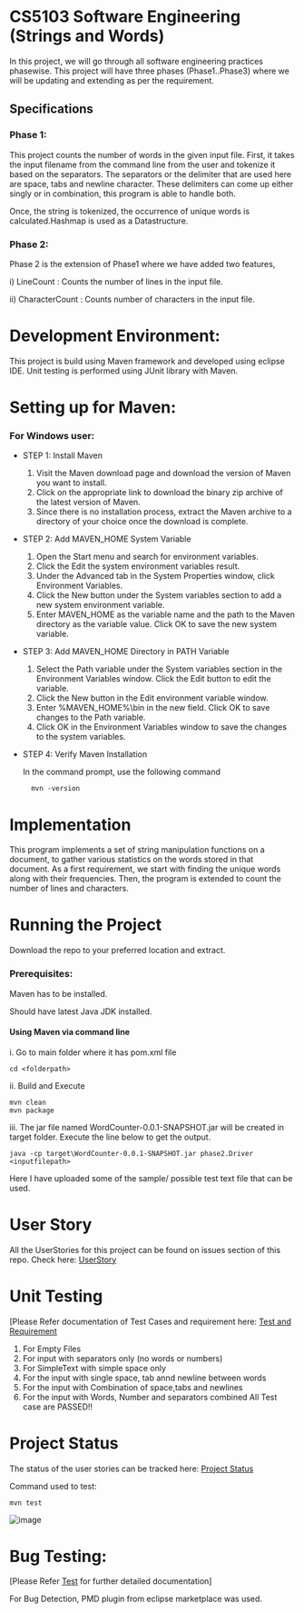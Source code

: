 
# CS5103 Software Engineering (Strings and Words)

In this project, we will go through all software engineering practices phasewise. This project will have three phases (Phase1..Phase3) where we will be updating and extending as per the requirement.


## Specifications
### Phase 1:

This project counts the number of words in the given input file. First, it takes the input filename from the command line from the user and tokenize it based on the separators. The separators or the delimiter that are used here are space, tabs and newline character. These delimiters can come up either singly or in combination, this program is able to handle both.

Once, the string is tokenized, the occurrence of unique words is calculated.Hashmap is used as a Datastructure.

### Phase 2:

Phase 2 is the extension of Phase1 where we have added two features,

i) LineCount : Counts the number of lines in the input file. 

ii) CharacterCount : Counts number of characters in the input file.

Development Environment:
========================

This project is build using Maven framework and developed using eclipse IDE. Unit testing is performed using JUnit library with Maven.

Setting up for Maven:
================
### For Windows user:

* STEP 1: Install Maven

  1. Visit the Maven download page and download the version of Maven you want to install. 
  2. Click on the appropriate link to download the binary zip archive of the latest version of Maven.
  3. Since there is no installation process, extract the Maven archive to a directory of your choice once the download is complete.

 
* STEP 2: Add MAVEN_HOME System Variable

  1. Open the Start menu and search for environment variables.
  2. Click the Edit the system environment variables result.
  3. Under the Advanced tab in the System Properties window, click Environment Variables.
  4. Click the New button under the System variables section to add a new system environment variable.
  5. Enter MAVEN_HOME as the variable name and the path to the Maven directory as the variable value. Click OK to save the new system variable.

* STEP 3: Add MAVEN_HOME Directory in PATH Variable

  1. Select the Path variable under the System variables section in the Environment Variables window. Click the Edit button to edit the variable.
  2. Click the New button in the Edit environment variable window.
  3. Enter %MAVEN_HOME%\bin in the new field. Click OK to save changes to the Path variable.
  4. Click OK in the Environment Variables window to save the changes to the system variables.


* STEP 4: Verify Maven Installation

  In the command prompt, use the following command 
        
        mvn -version


Implementation
==============
This program implements a set of string manipulation functions on a document, to gather various statistics on the words stored in that document. As a first   requirement, we start with finding the unique words along with their frequencies. Then, the program is extended to count the number of lines and characters.

Running the Project
===================
  Download the repo to your preferred location and extract.

### Prerequisites:

Maven has to be installed.

Should have latest Java JDK installed.

#### Using Maven via command line 

  i. Go to main folder where it has pom.xml file
  
  	cd <folderpath>

  ii. Build and Execute
    		
	mvn clean
 	mvn package

  iii. The jar file named WordCounter-0.0.1-SNAPSHOT.jar will be created in target folder. Execute the line below to get the output.
  
  	java -cp target\WordCounter-0.0.1-SNAPSHOT.jar phase2.Driver <inputfilepath>

Here I have uploaded some of the sample/ possible test text file that can be used.

User Story
==========
All the UserStories for this project can be found on issues section of this repo.
Check here:
	[UserStory](https://github.com/ShresthaSamita/CS5103_qkp232_Samita/issues)
	
Unit Testing 
============
[Please Refer documentation of Test Cases and requirement here: [Test and Requirement](https://github.com/ShresthaSamita/CS5103_qkp232_Samita/blob/main/Phase1_RequirementAndTestCases.pdf)

1. For Empty Files
2. For input with separators only (no words or numbers)
3. For SimpleText with simple space only
4. For the input with single space, tab annd newline between words
5. For the input with Combination of space,tabs and newlines
6. For the input with Words, Number and separators combined
All Test case are PASSED!!

Project Status
===============
The status of the user stories can be tracked here:
[Project Status](https://github.com/ShresthaSamita/CS5103_qkp232_Samita/projects?query=is%3Aopen)


Command used to test:

	mvn test
	
![image](https://user-images.githubusercontent.com/91647704/224465650-7d6451f3-964e-4c7b-a91f-26da25c3a111.png)

Bug Testing: 
===========

[Please Refer [Test](https://github.com/ShresthaSamita/CS5103_qkp232_Samita/blob/main/Test.pdf) for further detailed documentation]

For Bug Detection, PMD plugin from eclipse marketplace was used.

